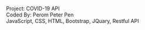 Project: COVID-19 API <br>
Coded By: Perom Peter Pen <br>
JavaScript, CSS, HTML, Bootstrap, JQuary, Restful API